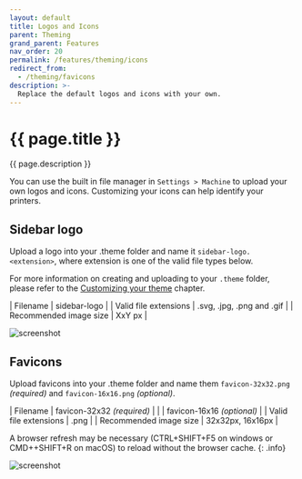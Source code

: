 ```yaml
---
layout: default
title: Logos and Icons
parent: Theming
grand_parent: Features
nav_order: 20
permalink: /features/theming/icons
redirect_from:
  - /theming/favicons
description: >-
  Replace the default logos and icons with your own.
---
```


# {{ page.title }}
{{ page.description }}

You can use the built in file manager in `Settings > Machine` to upload your own logos and icons.  Customizing your icons can help identify your printers.

## Sidebar logo
Upload a logo into your .theme folder and name it `sidebar-logo.<extension>`, where extension is one of the valid file types below.

For more information on creating and uploading to your `.theme` folder, please refer to the [Customizing your theme](/features/theming/prepare) chapter.

| Filename					| sidebar-logo				|
| Valid file extensions		| .svg, .jpg, .png and .gif	|
| Recommended image size	| XxY px					|

![screenshot](/assets/img/customizing/screenshot-sidebar-logo.png)

## Favicons
Upload favicons into your .theme folder and name them `favicon-32x32.png` *(required)*	and `favicon-16x16.png` *(optional)*.

| Filename					| favicon-32x32 *(required)*	|
|							| favicon-16x16 *(optional)* 	|
| Valid file extensions		| .png							|
| Recommended image size	| 32x32px, 16x16px				|

A browser refresh may be necessary (CTRL+SHIFT+F5 on windows or CMD++SHIFT+R on macOS) to reload without the browser cache.
{: .info}

![screenshot](/assets/img/customizing/screenshot-favicons.png)